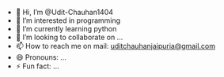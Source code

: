 - 👋 Hi, I’m @Udit-Chauhan1404
- 👀 I’m interested in programming
- 🌱 I’m currently learning python
- 💞️ I’m looking to collaborate on ...
- 📫 How to reach me on mail: uditchauhanjaipuria@gmail.com
- 😄 Pronouns: ...
- ⚡ Fun fact: ...

<!---
Udit-Chauhan1404/Udit-Chauhan1404 is a ✨ special ✨ repository because its `README.md` (this file) appears on your GitHub profile.
You can click the Preview link to take a look at your changes.
--->
